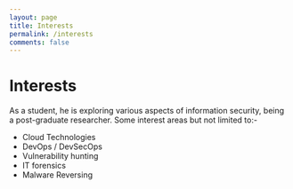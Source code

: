 ```yaml
---
layout: page
title: Interests
permalink: /interests
comments: false
---
```


# Interests
As a student, he is exploring various aspects of information security, being a post-graduate researcher. 
Some interest areas but not limited to:-
* Cloud Technologies
* DevOps / DevSecOps
* Vulnerability hunting
* IT forensics
* Malware Reversing
